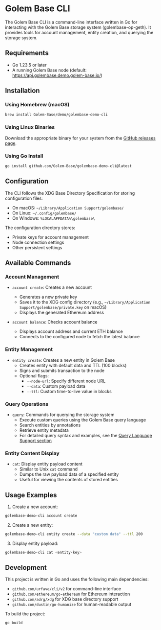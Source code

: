 # Golem Base CLI

The Golem Base CLI is a command-line interface written in Go for interacting with the Golem Base storage system (golembase-op-geth). It provides tools for account management, entity creation, and querying the storage system.

## Requirements

- Go 1.23.5 or later
- A running Golem Base node (default: https://api.golembase.demo.golem-base.io/)

## Installation

### Using Homebrew (macOS)

```bash
brew install Golem-Base/demo/golembase-demo-cli
```

### Using Linux Binaries

Download the appropriate binary for your system from the [GitHub releases page](https://github.com/Golem-Base/golembase-demo-cli/releases/tag/v0.0.2).

### Using Go Install

```bash
go install github.com/Golem-Base/golembase-demo-cli@latest
```

## Configuration

The CLI follows the XDG Base Directory Specification for storing configuration files:
- On macOS: `~/Library/Application Support/golembase/`
- On Linux: `~/.config/golembase/`
- On Windows: `%LOCALAPPDATA%\golembase\`

The configuration directory stores:
- Private keys for account management
- Node connection settings
- Other persistent settings

## Available Commands

### Account Management

- `account create`: Creates a new account
  - Generates a new private key
  - Saves it to the XDG config directory (e.g., `~/Library/Application Support/golembase/private.key` on macOS)
  - Displays the generated Ethereum address

- `account balance`: Checks account balance
  - Displays account address and current ETH balance
  - Connects to the configured node to fetch the latest balance

### Entity Management

- `entity create`: Creates a new entity in Golem Base
  - Creates entity with default data and TTL (100 blocks)
  - Signs and submits transaction to the node
  - Optional flags:
    - `--node-url`: Specify different node URL
    - `--data`: Custom payload data
    - `--ttl`: Custom time-to-live value in blocks

### Query Operations

- `query`: Commands for querying the storage system
  - Execute custom queries using the Golem Base query language
  - Search entities by annotations
  - Retrieve entity metadata
  - For detailed query syntax and examples, see the [Query Language Support section](https://github.com/Golem-Base/golembase-op-geth/blob/main/golem-base/README.md#api-functionality)

### Entity Content Display

- `cat`: Display entity payload content
  - Similar to Unix `cat` command
  - Dumps the raw payload data of a specified entity
  - Useful for viewing the contents of stored entities

## Usage Examples

1. Create a new account:
```bash
golembase-demo-cli account create
```

2. Create a new entity:
```bash
golembase-demo-cli entity create --data "custom data" --ttl 200
```

3. Display entity payload:
```bash
golembase-demo-cli cat <entity-key>
```

## Development

This project is written in Go and uses the following main dependencies:
- `github.com/urfave/cli/v2` for command-line interface
- `github.com/ethereum/go-ethereum` for Ethereum interaction
- `github.com/adrg/xdg` for XDG base directory support
- `github.com/dustin/go-humanize` for human-readable output

To build the project:
```bash
go build
```
